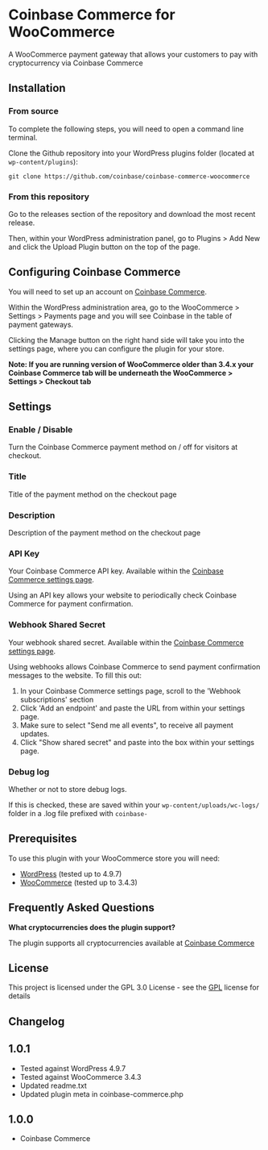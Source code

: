# Coinbase Commerce for WooCommerce

A WooCommerce payment gateway that allows your customers to pay with cryptocurrency via Coinbase Commerce

## Installation

### From source

To complete the following steps, you will need to open a command line terminal.

Clone the Github repository into your WordPress plugins folder (located at `wp-content/plugins`):

```
git clone https://github.com/coinbase/coinbase-commerce-woocommerce
```

### From this repository

Go to the releases section of the repository and download the most recent release.

Then, within your WordPress administration panel, go to Plugins > Add New and click the Upload Plugin button on the top of the page.

## Configuring Coinbase Commerce

You will need to set up an account on [Coinbase Commerce].

Within the WordPress administration area, go to the WooCommerce > Settings > Payments page and you will see Coinbase in the table of payment gateways.

Clicking the Manage button on the right hand side will take you into the settings page, where you can configure the plugin for your store.

**Note: If you are running version of WooCommerce older than 3.4.x your Coinbase Commerce tab will be underneath the WooCommerce > Settings > Checkout tab**

## Settings

### Enable / Disable

Turn the Coinbase Commerce payment method on / off for visitors at checkout.

### Title

Title of the payment method on the checkout page

### Description

Description of the payment method on the checkout page

### API Key

Your Coinbase Commerce API key. Available within the [Coinbase Commerce settings page].

Using an API key allows your website to periodically check Coinbase Commerce for payment confirmation.

### Webhook Shared Secret

Your webhook shared secret. Available within the [Coinbase Commerce settings page].

Using webhooks allows Coinbase Commerce to send payment confirmation messages to the website. To fill this out:

1. In your Coinbase Commerce settings page, scroll to the 'Webhook subscriptions' section
2. Click 'Add an endpoint' and paste the URL from within your settings page.
3. Make sure to select "Send me all events", to receive all payment updates.
4. Click "Show shared secret" and paste into the box within your settings page.

### Debug log

Whether or not to store debug logs.

If this is checked, these are saved within your `wp-content/uploads/wc-logs/` folder in a .log file prefixed with `coinbase-`

## Prerequisites

To use this plugin with your WooCommerce store you will need:

* [WordPress] (tested up to 4.9.7)
* [WooCommerce] (tested up to 3.4.3)

## Frequently Asked Questions

**What cryptocurrencies does the plugin support?**

The plugin supports all cryptocurrencies available at [Coinbase Commerce]

## License

This project is licensed under the GPL 3.0 License - see the [GPL] license for details

## Changelog

## 1.0.1 ##
* Tested against WordPress 4.9.7
* Tested against WooCommerce 3.4.3
* Updated readme.txt
* Updated plugin meta in coinbase-commerce.php

## 1.0.0 ##
* Coinbase Commerce

[//]: # (Comments for storing reference material in. Stripped out when processing the markdown)

[Coinbase Commerce]: <https://commerce.coinbase.com/>
[Coinbase Commerce settings page]: <https://commerce.coinbase.com/dashboard/settings/>
[GPL]: <https://www.gnu.org/licenses/gpl-3.0.html>
[WooCommerce]: <https://woocommerce.com/>
[WordPress]: <https://wordpress.org/>


